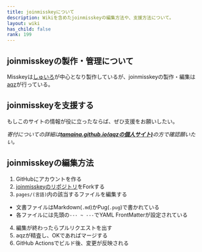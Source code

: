 ```yaml
---
title: joinmisskeyについて
description: Wikiを含めたjoinmisskeyの編集方法や、支援方法について。
layout: wiki
has_child: false
rank: 199
---
```

## joinmisskeyの製作・管理について
Misskeyは[しゅいろ](culture/users/syuilo)が中心となり製作しているが、joinmisskeyの製作・編集は[aqz](culture/users/aqz)が行っている。

## joinmisskeyを支援する
もしこのサイトの情報が役に立ったならば、ぜひ支援をお願いしたい。

*寄付についての詳細は[**tamaina.github.io(aqzの個人サイト)**](https://tamaina.github.io/)の方で確認願いたい。*

## joinmisskeyの編集方法
1. GitHubにアカウントを作る
2. [joinmisskeyのリポジトリ](https://github.com/joinmisskey/joinmisskey.github.io)をForkする
3. `pages/(言語)`内の該当するファイルを編集する
  * 文書ファイルはMarkdown(`.md`)かPug(`.pug`)で書かれている
  * 各ファイルには先頭の`--- ~ ---`でYAML FrontMatterが設定されている
4. 編集が終わったらプルリクエストを出す
5. aqzが精査し、OKであればマージする
6. GitHub Actionsでビルド後、変更が反映される
